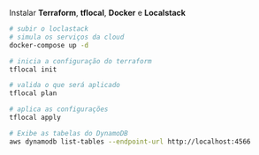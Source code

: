 Instalar **Terraform**, **tflocal**, **Docker** e **Localstack**

```bash
# subir o loclastack
# simula os serviços da cloud
docker-compose up -d
```

```bash
# inicia a configuração do terraform
tflocal init

# valida o que será aplicado
tflocal plan

# aplica as configurações
tflocal apply
```

```bash
# Exibe as tabelas do DynamoDB
aws dynamodb list-tables --endpoint-url http://localhost:4566
```